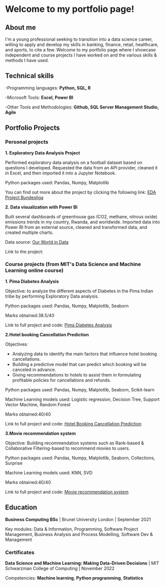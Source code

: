 # Welcome to my portfolio page!

## About me
I'm a young professional seeking to transition into a data science career, willing to apply and develop my skills in banking, finance, retail, healthcare, and sports, to cite a few. Welcome to my portfolio page where I showcase independent and course projects I have worked on and the various skills & methods I have used. 

## Technical skills
-Programming languages: **Python, SQL, R**

-Microsoft Tools: **Excel, Power BI**

-Other Tools and Methodologies: **Github, SQL Server Management Studio, Agile**

## Portfolio Projects

### Personal projects

**1. Exploratory Data Analysis Project**

Performed exploratory data analysis on a football dataset based on questions I developed. Requested the data from an API provider, cleaned it in Excel, and then imported it into a Jupyter Notebook. 

Python packages used: Pandas, Numpy, Matplotlib

You can find out more about the project by clicking the following link: [EDA Project Bundesliga](https://github.com/Roses29/My-data-portfolio/blob/main/EDA%20Bundesliga%202021-2022.ipynb)

**2. Data visualization with Power BI**

Built several dashboards of greenhouse gas (CO2, methane, nitrous oxide) emissions trends in my country, Rwanda, and worldwide. Imported data into Power BI from an external source, cleaned and transformed data, and created multiple charts. 

Data source: [Our World in Data](https://ourworldindata.org/co2-and-greenhouse-gas-emissions)

Link to the project: <a href="https://roses29.github.io/My-data-portfolio//VIsualization C02.pdf" class="image fit"><img src="images/marr_pic.jpg" alt=""></a>

### Course projects (from MIT's Data Science and Machine Learning online course)

**1. Pima Diabetes Analysis**

 Objective: to analyze the different aspects of Diabetes in the Pima Indian tribe by performing Exploratory Data analysis.

 Python packages used: Pandas, Numpy, Matplotlib, Seaborn

 Marks obtained:38.5/40

 Link to full project and code: [Pima Diabetes Analysis](https://github.com/Roses29/My-data-portfolio/blob/main/Pima-Diabetes-Analysis-Robin-Rubangura.ipynb) 

**2.Hotel booking Cancellation Prediction**

Objectives:
- Analyzing data to identify the main factors that influence hotel booking cancellations.
- Building a predictive model that can predict which booking will be canceled in advance.
- Giving recommendations to hotels to assist them in formulating profitable policies for cancellations and refunds.

 Python packages used: Pandas, Numpy, Matplotlib, Seaborn, Scikit-learn
 
 Machine Learning models used: Logistic regression, Decision Tree, Support Vector Machine, Random Forest

 Marks obtained:40/40

 Link to full project and code: [Hotel Booking Cancellation Prediction](github.com/Roses29/My-data-portfolio/blob/main/CHT_Graded_Project_Learner_Notebook.ipynb)

**3.Movie recommendation system**

Objective: Building recommendation systems such as Rank-based & Collaborative Filtering-based to recommend movies to users.

Python packages used: Pandas, Numpy, Matplotlib, Seaborn, Collections, Surprise

Machine Learning models used: KNN, SVD

Marks obtained:40/40

Link to full project and code: [Movie recommendation system](github.com/Roses29/My-data-portfolio/blob/main/RobinRubangura_Recommendation%20Systems.ipynb)


## Education
**Business Computing BSc** | Brunel University London | September 2021

Key modules: Data & Information, Programming, Software Project Management, Business Analysis and Process Modelling, Software Dev & Management

### Certificates
**Data Science and Machine Learning: Making Data-Driven Decisions** | MIT Schwarzman College of Computing | November 2022

Competencies: **Machine learning**, **Python programming**, **Statistics**
